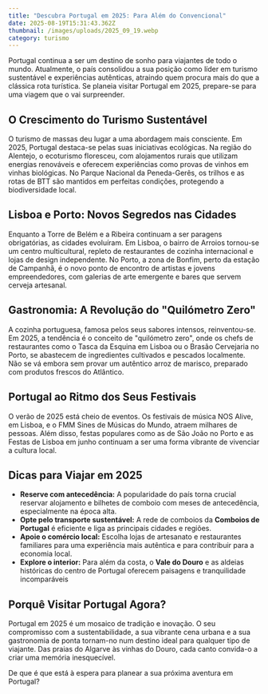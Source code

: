 ```yaml
---
title: "Descubra Portugal em 2025: Para Além do Convencional"
date: 2025-08-19T15:31:43.362Z
thumbnail: /images/uploads/2025_09_19.webp
category: turismo
---
```

Portugal continua a ser um destino de sonho para viajantes de todo o mundo. Atualmente, o país consolidou a sua posição como líder em turismo sustentável e experiências autênticas, atraindo quem procura mais do que a clássica rota turística. Se planeia visitar Portugal em 2025, prepare-se para uma viagem que o vai surpreender.

<!--StartFragment-->

## O Crescimento do Turismo Sustentável

O turismo de massas deu lugar a uma abordagem mais consciente. Em 2025, Portugal destaca-se pelas suas iniciativas ecológicas. Na região do Alentejo, o ecoturismo floresceu, com alojamentos rurais que utilizam energias renováveis e oferecem experiências como provas de vinhos em vinhas biológicas. No Parque Nacional da Peneda-Gerês, os trilhos e as rotas de BTT são mantidos em perfeitas condições, protegendo a biodiversidade local.

## Lisboa e Porto: Novos Segredos nas Cidades

Enquanto a Torre de Belém e a Ribeira continuam a ser paragens obrigatórias, as cidades evoluíram. Em Lisboa, o bairro de Arroios tornou-se um centro multicultural, repleto de restaurantes de cozinha internacional e lojas de design independente. No Porto, a zona de Bonfim, perto da estação de Campanhã, é o novo ponto de encontro de artistas e jovens empreendedores, com galerias de arte emergente e bares que servem cerveja artesanal.

## Gastronomia: A Revolução do "Quilómetro Zero"

A cozinha portuguesa, famosa pelos seus sabores intensos, reinventou-se. Em 2025, a tendência é o conceito de "quilómetro zero", onde os chefs de restaurantes como o Tasca da Esquina em Lisboa ou o Brasão Cervejaria no Porto, se abastecem de ingredientes cultivados e pescados localmente. Não se vá embora sem provar um autêntico arroz de marisco, preparado com produtos frescos do Atlântico.



## Portugal ao Ritmo dos Seus Festivais

O verão de 2025 está cheio de eventos. Os festivais de música NOS Alive, em Lisboa, e o FMM Sines de Músicas do Mundo, atraem milhares de pessoas. Além disso, festas populares como as de São João no Porto e as Festas de Lisboa em junho continuam a ser uma forma vibrante de vivenciar a cultura local.

## Dicas para Viajar em 2025

* **Reserve com antecedência:** A popularidade do país torna crucial reservar alojamento e bilhetes de comboio com meses de antecedência, especialmente na época alta.
* **Opte pelo transporte sustentável:** A rede de comboios da **Comboios de Portugal** é eficiente e liga as principais cidades e regiões.
* **Apoie o comércio local:** Escolha lojas de artesanato e restaurantes familiares para uma experiência mais autêntica e para contribuir para a economia local.
* **Explore o interior:** Para além da costa, o **Vale do Douro** e as aldeias históricas do centro de Portugal oferecem paisagens e tranquilidade incomparáveis

## Porquê Visitar Portugal Agora?

Portugal em 2025 é um mosaico de tradição e inovação. O seu compromisso com a sustentabilidade, a sua vibrante cena urbana e a sua gastronomia de ponta tornam-no num destino ideal para qualquer tipo de viajante. Das praias do Algarve às vinhas do Douro, cada canto convida-o a criar uma memória inesquecível.

De que é que está à espera para planear a sua próxima aventura em Portugal?